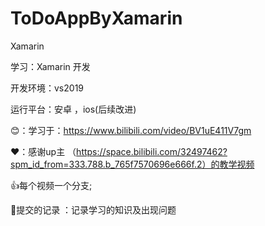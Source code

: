 # ToDoAppByXamarin
  Xamarin

学习：Xamarin 开发

开发环境：vs2019

运行平台：安卓 ，ios(后续改进)

😊：学习于：https://www.bilibili.com/video/BV1uE411V7gm

❤：感谢up主 （https://space.bilibili.com/32497462?spm_id_from=333.788.b_765f7570696e666f.2）的教学视频

👍每个视频一个分支;

🐷提交的记录 ：记录学习的知识及出现问题
